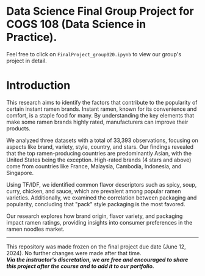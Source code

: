# Data Science Final Group Project for COGS 108 (Data Science in Practice).

Feel free to click on `FinalProject_group020.ipynb` to view our group's project in detail.

# Introduction
This research aims to identify the factors that contribute to the popularity of certain instant ramen brands. Instant ramen, known for its convenience and comfort, is a staple food for many. By understanding the key elements that make some ramen brands highly rated, manufacturers can improve their products.

We analyzed three datasets with a total of 33,393 observations, focusing on aspects like brand, variety, style, country, and stars. Our findings revealed that the top ramen-producing countries are predominantly Asian, with the United States being the exception. High-rated brands (4 stars and above) come from countries like France, Malaysia, Cambodia, Indonesia, and Singapore.

Using TF/IDF, we identified common flavor descriptors such as spicy, soup, curry, chicken, and sauce, which are prevalent among popular ramen varieties. Additionally, we examined the correlation between packaging and popularity, concluding that "pack" style packaging is the most favored.

Our research explores how brand origin, flavor variety, and packaging impact ramen ratings, providing insights into consumer preferences in the ramen noodles market.


---
This repository was made frozen on the final project due date (June 12, 2024). No further changes were made after that time.
<br>
__*Via the instructor's discretation, we are free and encouraged to share this project after the course and to add it to our portfolio.*__
